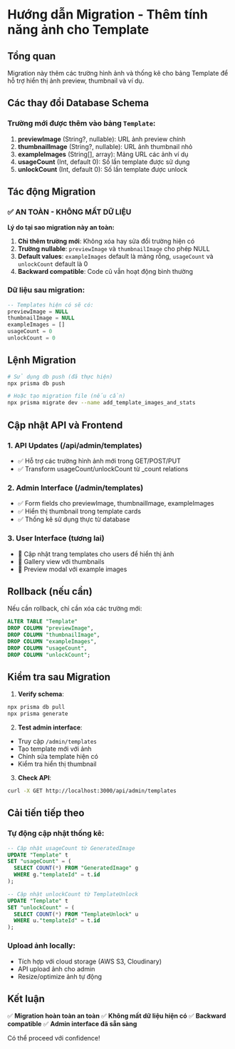 # Hướng dẫn Migration - Thêm tính năng ảnh cho Template

## Tổng quan

Migration này thêm các trường hình ảnh và thống kê cho bảng Template để hỗ trợ hiển thị ảnh preview, thumbnail và ví dụ.

## Các thay đổi Database Schema

### Trường mới được thêm vào bảng `Template`:

1. **previewImage** (String?, nullable): URL ảnh preview chính
2. **thumbnailImage** (String?, nullable): URL ảnh thumbnail nhỏ  
3. **exampleImages** (String[], array): Mảng URL các ảnh ví dụ
4. **usageCount** (Int, default 0): Số lần template được sử dụng
5. **unlockCount** (Int, default 0): Số lần template được unlock

## Tác động Migration

### ✅ AN TOÀN - KHÔNG MẤT DỮ LIỆU

**Lý do tại sao migration này an toàn:**

1. **Chỉ thêm trường mới**: Không xóa hay sửa đổi trường hiện có
2. **Trường nullable**: `previewImage` và `thumbnailImage` cho phép NULL
3. **Default values**: `exampleImages` default là mảng rỗng, `usageCount` và `unlockCount` default là 0
4. **Backward compatible**: Code cũ vẫn hoạt động bình thường

### Dữ liệu sau migration:

```sql
-- Templates hiện có sẽ có:
previewImage = NULL
thumbnailImage = NULL  
exampleImages = []
usageCount = 0
unlockCount = 0
```

## Lệnh Migration

```bash
# Sử dụng db push (đã thực hiện)
npx prisma db push

# Hoặc tạo migration file (nếu cần)
npx prisma migrate dev --name add_template_images_and_stats
```

## Cập nhật API và Frontend

### 1. API Updates (/api/admin/templates)
- ✅ Hỗ trợ các trường hình ảnh mới trong GET/POST/PUT
- ✅ Transform usageCount/unlockCount từ _count relations

### 2. Admin Interface (/admin/templates)
- ✅ Form fields cho previewImage, thumbnailImage, exampleImages
- ✅ Hiển thị thumbnail trong template cards
- ✅ Thống kê sử dụng thực từ database

### 3. User Interface (tương lai)
- 🔄 Cập nhật trang templates cho users để hiển thị ảnh
- 🔄 Gallery view với thumbnails
- 🔄 Preview modal với example images

## Rollback (nếu cần)

Nếu cần rollback, chỉ cần xóa các trường mới:

```sql
ALTER TABLE "Template" 
DROP COLUMN "previewImage",
DROP COLUMN "thumbnailImage", 
DROP COLUMN "exampleImages",
DROP COLUMN "usageCount",
DROP COLUMN "unlockCount";
```

## Kiểm tra sau Migration

1. **Verify schema**:
```bash
npx prisma db pull
npx prisma generate
```

2. **Test admin interface**:
- Truy cập `/admin/templates`
- Tạo template mới với ảnh
- Chỉnh sửa template hiện có
- Kiểm tra hiển thị thumbnail

3. **Check API**:
```bash
curl -X GET http://localhost:3000/api/admin/templates
```

## Cải tiến tiếp theo

### Tự động cập nhật thống kê:
```sql
-- Cập nhật usageCount từ GeneratedImage
UPDATE "Template" t 
SET "usageCount" = (
  SELECT COUNT(*) FROM "GeneratedImage" g 
  WHERE g."templateId" = t.id
);

-- Cập nhật unlockCount từ TemplateUnlock  
UPDATE "Template" t
SET "unlockCount" = (
  SELECT COUNT(*) FROM "TemplateUnlock" u
  WHERE u."templateId" = t.id
);
```

### Upload ảnh locally:
- Tích hợp với cloud storage (AWS S3, Cloudinary)
- API upload ảnh cho admin
- Resize/optimize ảnh tự động

## Kết luận

✅ **Migration hoàn toàn an toàn**
✅ **Không mất dữ liệu hiện có** 
✅ **Backward compatible**
✅ **Admin interface đã sẵn sàng**

Có thể proceed với confidence! 